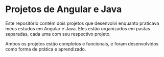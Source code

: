# Projetos de Angular e Java
Este repositório contém dois projetos que desenvolvi enquanto praticava meus estudos em Angular e Java. Eles estão organizados em pastas separadas, cada uma com seu respectivo projeto.

Ambos os projetos estão completos e funcionais, e foram desenvolvidos como forma de prática e aprendizado.
